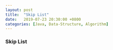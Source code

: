 ```yaml
---
layout: post
title:  "Skip List"
date:   2019-07-23 20:30:00 +0800
categories: [Java, Data-Structure, Algorithm]
---
```

### Skip List

